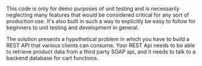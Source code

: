 This code is only for demo purposes of unit testing and is necessarily neglecting many features that would
be considered critical for any sort of production use. It's also built in such a way to explicitly be easy to follow for beginners to unit testing and development in general.

The solution presents a hypothetical problem in which you have to build a REST API that various
clients can consume. Your REST Api needs to be able to retrieve product data from a third party
SOAP api, and it needs to talk to a backend database for cart functions.

